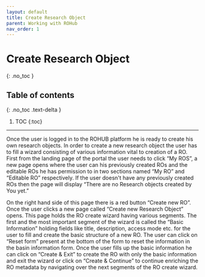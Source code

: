 ```yaml
---
layout: default
title: Create Research Object
parent: Working with ROHub
nav_order: 1
---
```


# Create Research Object
{: .no_toc }

## Table of contents
{: .no_toc .text-delta }

1. TOC
{:toc}

---
Once the user is logged in to the ROHUB platform he is ready to create his own research objects. In order to create a new research object the user has to fill a wizard consisting of various information vital to creation of a RO. First from the landing page of the portal the user needs to click “My ROS”, a new page opens where the user can his previously created ROs and the editable ROs he has permission to in two sections named “My RO” and “Editable RO” respectively. If the user doesn't have any previously created ROs then the page will display “There are no Research objects created by You yet.”

On the right hand side of this page there is a red button “Create new RO”. Once the user clicks a new page called “Create new Research Object” opens. This page holds the RO create wizard having various segments. The first and the most important segment of the wizard is called the “Basic Information” holding fields like title, description, access mode etc. for the user to fill and create the basic structure of a new RO. The user can click on “Reset form” present at the bottom of the form to reset the information in the basin information form. Once the user fills up the basic information he can click on “Create & Exit” to create the RO with only the basic information and exit the wizard or click on “Create & Continue” to continue enriching the RO metadata by navigating over the next segments of the RO create wizard.
